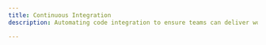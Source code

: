 ```yaml
---
title: Continuous Integration
description: Automating code integration to ensure teams can deliver working software daily.

---
```



